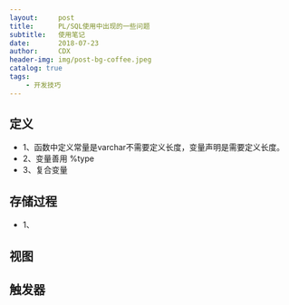 ```yaml
---
layout:     post
title:      PL/SQL使用中出现的一些问题
subtitle:   使用笔记
date:       2018-07-23
author:     CDX
header-img: img/post-bg-coffee.jpeg
catalog: true
tags:
    - 开发技巧
---
```

##  定义
- 1、函数中定义常量是varchar不需要定义长度，变量声明是需要定义长度。
- 2、变量善用  %type
- 3、复合变量
## 存储过程
- 1、
## 视图
## 触发器
## 